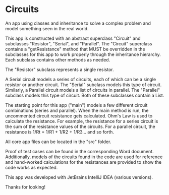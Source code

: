 # Circuits
An app using classes and inheritance to solve a complex problem and model something seen in the real world.

This app is constructed with an abstract superclass "Circuit" and subclasses "Resistor", "Serial", and "Parallel". The "Circuit" superclass contains a "getResistance" method that MUST be overridden in the subclasses for this app to work properly through the inheritance hierarchy. Each subclass contains other methods as needed.

The "Resistor" subclass represents a single resistor.

A Serial circuit models a series of circuits, each of which can be a single resistor or another circuit. The "Serial" subclass models this type of circuit. Similarly, a Parallel circuit models a list of circuits in parallel. The "Parallel" subclass models this type of circuit. Both of these subclasses contain a List<Circuit>.

The starting point for this app ("main") models a few different circuit combinations (series and parallel). When the main method is run, the uncommented circuit resistance gets calculated. Ohm's Law is used to calculate the resistance. For example, the resistance for a series circuit is the sum of the resistance values of the circuits. For a parallel circuit, the resistance is 1/Rt = 1/R1 + 1/R2 + 1/R3... and so forth.

All core app files can be located in the "src" folder.

Proof of test cases can be found in the corresponding Word document. Additionally, models of the circuits found in the code are used for reference and hand-worked calculations for the resistances are provided to show the code works as expected.

This app was developed with JetBrains IntelliJ IDEA (various versions).

Thanks for looking!
